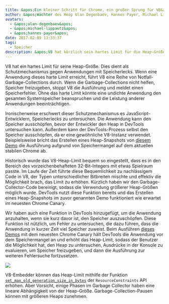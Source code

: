 ```yaml
---
title: &apos;Ein kleiner Schritt für Chrome, ein großer Sprung für V8&apos;
author: &apos;Wächter des Heap Ulan Degenbaev, Hannes Payer, Michael Lippautz und DevTools-Krieger Alexey Kozyatinskiy&apos;
avatars:
  - &apos;ulan-degenbaev&apos;
  - &apos;michael-lippautz&apos;
  - &apos;hannes-payer&apos;
date: 2017-02-09 13:33:37
tags:
  - Speicher
description: &apos;V8 hat kürzlich sein hartes Limit für die Heap-Größe erhöht.&apos;
---
```

V8 hat ein hartes Limit für seine Heap-Größe. Dies dient als Schutzmechanismus gegen Anwendungen mit Speicherlecks. Wenn eine Anwendung dieses harte Limit erreicht, führt V8 eine Reihe von Notfall-Garbage-Collections durch. Wenn die Garbage-Collections nicht helfen, Speicher freizugeben, stoppt V8 die Ausführung und meldet einen Speicherfehler. Ohne das harte Limit könnte eine undichte Anwendung den gesamten Systemspeicher beanspruchen und die Leistung anderer Anwendungen beeinträchtigen.

<!--truncate-->
Ironischerweise erschwert dieser Schutzmechanismus es JavaScript-Entwicklern, Speicherlecks zu untersuchen. Die Anwendung kann den Speicher ausschöpfen, bevor der Entwickler den Heap in DevTools untersuchen kann. Außerdem kann der DevTools-Prozess selbst den Speicher ausschöpfen, da er eine gewöhnliche V8-Instanz verwendet. Beispielsweise bricht das Erstellen eines Heap-Snapshots von [diesem Demo](https://ulan.github.io/misc/heap-snapshot-demo.html) die Ausführung aufgrund von Speichermangel auf dem aktuellen stabilen Chrome ab.

Historisch wurde das V8-Heap-Limit bequem so eingestellt, dass es in den Bereich des vorzeichenbehafteten 32-Bit-Integers mit etwas Spielraum passte. Im Laufe der Zeit führte diese Bequemlichkeit zu nachlässigem Code in V8, der Typen unterschiedlicher Bitbreiten mischte und effektiv die Möglichkeit brach, das Limit zu erhöhen. Kürzlich haben wir den Garbage-Collector-Code bereinigt, sodass die Verwendung größerer Heap-Größen möglich wurde. DevTools nutzt diese Funktion bereits und das Erstellen eines Heap-Snapshots im zuvor genannten Demo funktioniert wie erwartet im neuesten Chrome Canary.

Wir haben auch eine Funktion in DevTools hinzugefügt, um die Anwendung anzuhalten, wenn sie kurz davor ist, den Speicher auszuschöpfen. Diese Funktion ist nützlich, um Fehler zu untersuchen, die dazu führen, dass die Anwendung in kurzer Zeit viel Speicher zuweist. Beim Ausführen [dieses Demos](https://ulan.github.io/misc/oom.html) mit dem neuesten Chrome Canary hält DevTools die Anwendung vor dem Speichermangel an und erhöht das Heap-Limit, sodass der Benutzer die Möglichkeit hat, den Heap zu untersuchen, Ausdrücke in der Konsole zu evaluieren, um Speicher freizugeben, und dann die Ausführung zur weiteren Fehlersuche fortzusetzen.

![](/_img/heap-size-limit/debugger.png)

V8-Embedder können das Heap-Limit mithilfe der Funktion [`set_max_old_generation_size_in_bytes`](https://codesearch.chromium.org/chromium/src/v8/include/v8-isolate.h?q=set_max_old_generation_size_in_bytes) der `ResourceConstraints` API erhöhen. Aber Vorsicht, einige Phasen im Garbage Collector haben eine lineare Abhängigkeit von der Heap-Größe. Garbage-Collection-Pausen können mit größeren Heaps zunehmen.

